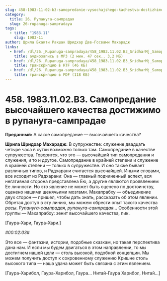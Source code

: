 ```yaml
---
slug: 458-1983-11-02-b3-samopredanie-vysochajshego-kachestva-dostizhimo-v-rupanuga-sampradae
category:
  title: 26. Рупануга-сампрадая
  slug: 26-rupanuga-sampradaya
tags:
  - title: "1983.11"
    slug: 1983-11
author: Шрила Бхакти Ракшак Шридхар Дев-Госвами Махарадж
links:
  - href: /dl/26._Rupanuga-sampradaya/458_1983.11.02.B3_SridharMj_Samopredanie_vysochajshego_kachestva_dostizhimo_v_rupanuga-sampradae.mp3
    title: аудиозапись в MP3 (2 мин. 47 сек., 3,2 МБ)
  - href: /dl/26._Rupanuga-sampradaya/458_1983.11.02.B3_SridharMj_Samopredanie_vysochajshego_kachestva_dostizhimo_v_rupanuga-sampradae.rtf
    title: транскрипцию в RTF (46 КБ)
  - href: /dl/26._Rupanuga-sampradaya/458_1983.11.02.B3_SridharMj_Samopredanie_vysochajshego_kachestva_dostizhimo_v_rupanuga-sampradae.pdf
    title: транскрипцию в PDF (118 КБ)
---
```


# 458. 1983.11.02.B3. Самопредание высочайшего качества достижимо в рупануга-сампрадае

**Преданный:** А какое самопредание — высочайшего качества?

**Шрила Шридхар Махарадж:** В супружестве: служение двадцать четыре часа в сутки возможно только там. Самопредание в качестве супружества. Говорится, что это — высочайший тип самопредания и служения, и то и другое. Самопредание в крайней степени и служение в крайней степени — только в супружестве. И оно также бывает различных типов, и Радхарани считается высочайшей. Иными словами, все исходит из Радхарани: Она — главный подчиненный аспект, вся негативная сторона представлена Ею, а другие являются проявлением Ее личности. Но это явление не может быть оценено по достоинству, оценено нашими щенячьими мозгами. Махапрабху — объединение двух сторон — пришел, чтобы дать знать, рассказать об этом явлении. Обретая доступ в эту линию, мы можем обрести опыт такого качества *расы*. *Рупануга-сампрадая*, *рупануга-сампрадая*… Особенности этой группы — Махапрабху: зенит высочайшего качества, пик.

[Гаура-Хари, Гаура-Хари.]

*#00:02:03#*

Это все — фантазии, истории, подобные сказкам, но такая перспектива дана нам. И если мы будем двигаться в этом направлении, то мы достигнем нашей цели — столь высокой, подобной концепции. Мы можем получить доступ к сокровенному служению Кришне столь высокого типа — наша удача может быть связана с этим явлением.

[Гаура-Харибол, Гаура-Харибол, Гаура… Нитай-Гаура Харибол, Нитай…]


